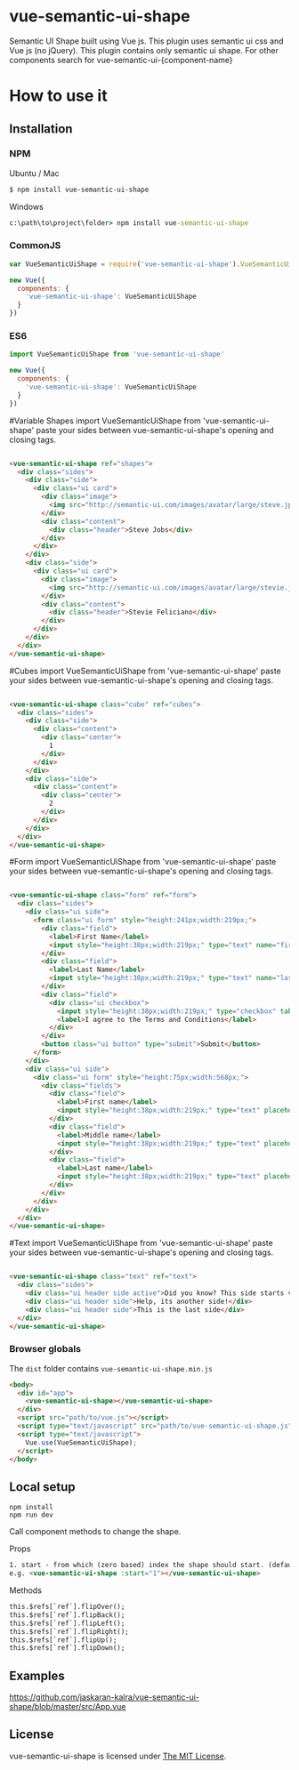 
# vue-semantic-ui-shape
Semantic UI Shape built using Vue js. This plugin uses semantic ui css and Vue js (no jQuery). This plugin contains only semantic ui shape. For other components search for vue-semantic-ui-{component-name}

# How to use it

## Installation

### NPM
Ubuntu / Mac
```bash
$ npm install vue-semantic-ui-shape
```
Windows
```cmd
c:\path\to\project\folder> npm install vue-semantic-ui-shape
```

### CommonJS
```js
var VueSemanticUiShape = require('vue-semantic-ui-shape').VueSemanticUiShape;

new Vue({
  components: {
    'vue-semantic-ui-shape': VueSemanticUiShape
  }
})
```

### ES6
```js
import VueSemanticUiShape from 'vue-semantic-ui-shape'

new Vue({
  components: {
    'vue-semantic-ui-shape': VueSemanticUiShape
  }
})
```

#Variable Shapes
import VueSemanticUiShape from 'vue-semantic-ui-shape'
paste your sides between vue-semantic-ui-shape's opening and closing tags.
```html

<vue-semantic-ui-shape ref="shapes">
  <div class="sides">
    <div class="side">
      <div class="ui card">
        <div class="image">
          <img src="http://semantic-ui.com/images/avatar/large/steve.jpg">
        </div>
        <div class="content">
          <div class="header">Steve Jobs</div>
        </div>
      </div>
    </div>
    <div class="side">
      <div class="ui card">
        <div class="image">
          <img src="http://semantic-ui.com/images/avatar/large/stevie.jpg">
        </div>
        <div class="content">
          <div class="header">Stevie Feliciano</div>
        </div>
      </div>
    </div>
  </div>
</vue-semantic-ui-shape>
```

#Cubes
import VueSemanticUiShape from 'vue-semantic-ui-shape'
paste your sides between vue-semantic-ui-shape's opening and closing tags.
```html

<vue-semantic-ui-shape class="cube" ref="cubes">
  <div class="sides">
    <div class="side">
      <div class="content">
        <div class="center">
          1
        </div>
      </div>
    </div>
    <div class="side">
      <div class="content">
        <div class="center">
          2
        </div>
      </div>
    </div>
  </div>
</vue-semantic-ui-shape>
```

#Form
import VueSemanticUiShape from 'vue-semantic-ui-shape'
paste your sides between vue-semantic-ui-shape's opening and closing tags.
```html

<vue-semantic-ui-shape class="form" ref="form">
  <div class="sides">
    <div class="ui side">
      <form class="ui form" style="height:241px;width:219px;">
        <div class="field">
          <label>First Name</label>
          <input style="height:38px;width:219px;" type="text" name="first-name" placeholder="First Name">
        </div>
        <div class="field">
          <label>Last Name</label>
          <input style="height:38px;width:219px;" type="text" name="last-name" placeholder="Last Name">
        </div>
        <div class="field">
          <div class="ui checkbox">
            <input style="height:38px;width:219px;" type="checkbox" tabindex="0" class="hidden">
            <label>I agree to the Terms and Conditions</label>
          </div>
        </div>
        <button class="ui button" type="submit">Submit</button>
      </form>
    </div>
    <div class="ui side">
      <div class="ui form" style="height:75px;width:568px;">
        <div class="fields">
          <div class="field">
            <label>First name</label>
            <input style="height:38px;width:219px;" type="text" placeholder="First Name">
          </div>
          <div class="field">
            <label>Middle name</label>
            <input style="height:38px;width:219px;" type="text" placeholder="Middle Name">
          </div>
          <div class="field">
            <label>Last name</label>
            <input style="height:38px;width:219px;" type="text" placeholder="Last Name">
          </div>
        </div>
      </div>
    </div>
  </div>
</vue-semantic-ui-shape>
```

#Text
import VueSemanticUiShape from 'vue-semantic-ui-shape'
paste your sides between vue-semantic-ui-shape's opening and closing tags.
```html

<vue-semantic-ui-shape class="text" ref="text">
  <div class="sides">
    <div class="ui header side active">Did you know? This side starts visible.</div>
    <div class="ui header side">Help, its another side!</div>
    <div class="ui header side">This is the last side</div>
  </div>
</vue-semantic-ui-shape>
```

### Browser globals
The `dist` folder contains `vue-semantic-ui-shape.min.js`

```html
<body>
  <div id="app">
    <vue-semantic-ui-shape></vue-semantic-ui-shape>
  </div>
  <script src="path/to/vue.js"></script>
  <script type="text/javascript" src="path/to/vue-semantic-ui-shape.js"></script>
  <script type="text/javascript">
    Vue.use(VueSemanticUiShape);
  </script>
</body>
```

## Local setup

```
npm install
npm run dev
```

Call component methods to change the shape.

Props
```html
1. start - from which (zero based) index the shape should start. (default 0);
e.g. <vue-semantic-ui-shape :start="1"></vue-semantic-ui-shape>
```

Methods
```html
this.$refs[`ref`].flipOver();
this.$refs[`ref`].flipBack();
this.$refs[`ref`].flipLeft();
this.$refs[`ref`].flipRight();
this.$refs[`ref`].flipUp();
this.$refs[`ref`].flipDown();
```

## Examples
https://github.com/jaskaran-kalra/vue-semantic-ui-shape/blob/master/src/App.vue


## License

vue-semantic-ui-shape is licensed under [The MIT License](LICENSE).

